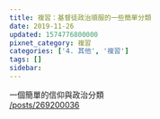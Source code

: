 ```yaml
---
title: 複習：基督徒政治順服的一些簡單分類
date: 2019-11-26
updated: 1574776800000
pixnet_category: 複習
categories: ['4. 其他', '複習']
tags: []
sidebar: 
---
```


<p>一個簡單的信仰與政治分類<br/>
<a href="/posts/269200036" target="_blank">/posts/269200036</a></p>
<p> </p>
